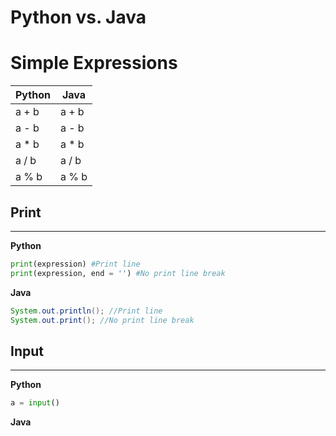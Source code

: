 # Python vs. Java

# Simple Expressions
| Python | Java  |
| ------ | ----- |
| a + b  | a + b |
| a - b  | a - b |
| a * b  | a * b |
| a / b  | a / b |
| a % b  | a % b |


## Print
****
**Python**
```py
print(expression) #Print line
print(expression, end = '') #No print line break
```
**Java**
```java
System.out.println(); //Print line
System.out.print(); //No print line break
```

## Input
****
**Python**
```py
a = input()
```
**Java**
```java

```